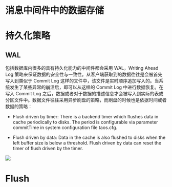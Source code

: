 # 消息中间件中的数据存储

# 持久化策略

## WAL

包括数据库内很多的具有持久化能力的中间件都会采用 WAL，Writing Ahead Log 策略来保证数据的安全性与一致性。从客户端获取到的数据往往是会被首先写入到类似于 Commit Log 这样的文件中，该文件是实时顺序追加写入的。当系统发生了某些异常的崩溃后，即可以从这样的 Commit Log  中进行数据恢复。在写入 Commit Log 之后，数据或者对于数据的描述信息才会被写入到实际的表或分区文件中。数据文件往往采用异步刷盘的策略，而刷盘的时候也是依据时间或者数据的策略：

- Flush driven by timer: There is a backend timer which flushes data in cache periodically to disks. The period is configurable via parameter commitTime in system configuration file taos.cfg.

- Flush driven by data: Data in the cache is also flushed to disks when the left buffer size is below a threshold. Flush driven by data can reset the timer of flush driven by the timer.

![](https://tva3.sinaimg.cn/large/007DFXDhgy1g50s4k8hdvj30h4072t90.jpg)

# Flush

